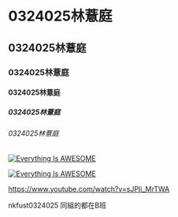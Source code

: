 # 0324025林薏庭
## 0324025林薏庭
### 0324025林薏庭
#### 0324025林薏庭
##### 0324025林薏庭
###### 0324025林薏庭

[![Everything Is AWESOME](https://img.youtube.com/vi/StTqXEQ2l-Y/0.jpg)](https://www.youtube.com/watch?v=StTqXEQ2l-Y "Everything Is AWESOME")

[![Everything Is AWESOME](https://www.youtube.com/watch?v=sJPIi_MrTWA.jpg)](https://www.youtube.com/watch?v=sJPIi_MrTWA "Everything Is AWESOME")

<https://www.youtube.com/watch?v=sJPIi_MrTWA>


nkfust0324025
同組的都在B班

